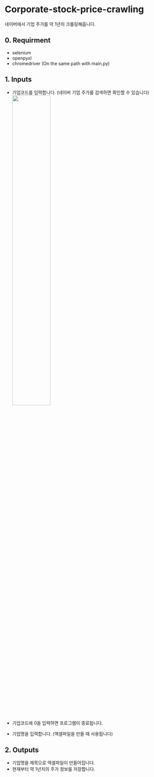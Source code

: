# Corporate-stock-price-crawling
네이버에서 기업 주가를 약 1년치 크롤링해옵니다.

## 0. Requirment
- selenium
- openpyxl
- chromedriver (On the same path with main.py)

## 1. Inputs
- 기업코드를 입력합니다. (네이버 기업 주가를 검색하면 확인할 수 있습니다)
<img src="https://user-images.githubusercontent.com/37935285/69900799-76226880-13bb-11ea-90f8-f0ed292c90c6.JPG" width="50%"></img>

- 기업코드에 0을 입력하면 프로그램이 종료됩니다.
- 기업명을 입력합니다. (엑셀파일을 만들 때 사용됩니다)

## 2. Outputs
- 기업명을 제목으로 엑셀파일이 만들어집니다.
- 현재부터 약 1년치의 주가 정보를 저장합니다.
